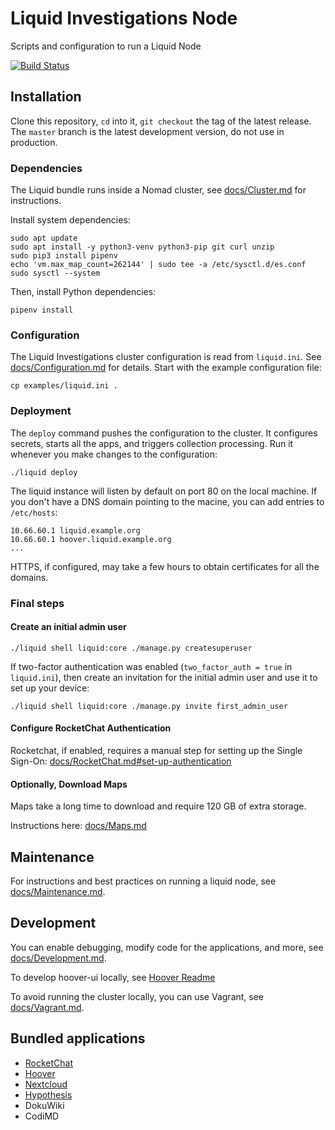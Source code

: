 # Liquid Investigations Node

Scripts and configuration to run a Liquid Node

[![Build Status](https://jenkins.liquiddemo.org/api/badges/liquidinvestigations/node/status.svg)](https://jenkins.liquiddemo.org/liquidinvestigations/node)


## Installation

Clone this repository, `cd` into it, `git checkout` the tag of the latest
release. The `master` branch is the latest development version, do not use in
production.


### Dependencies

The Liquid bundle runs inside a Nomad cluster, see [docs/Cluster.md](docs/Cluster.md)
for instructions.

Install system dependencies:

```shell
sudo apt update
sudo apt install -y python3-venv python3-pip git curl unzip
sudo pip3 install pipenv
echo 'vm.max_map_count=262144' | sudo tee -a /etc/sysctl.d/es.conf
sudo sysctl --system
```

Then, install Python dependencies:

```shell
pipenv install
```

### Configuration

The Liquid Investigations cluster configuration is read from `liquid.ini`. See
[docs/Configuration.md](docs/Configuration.md) for details. Start with the
example configuration file:

```shell
cp examples/liquid.ini .
```

### Deployment

The `deploy` command pushes the configuration to the cluster. It configures
secrets, starts all the apps, and triggers collection processing. Run it
whenever you make changes to the configuration:

```shell
./liquid deploy
```

The liquid instance will listen by default on port 80 on the local machine. If
you don't have a DNS domain pointing to the macine, you can add entries to
`/etc/hosts`:

```
10.66.60.1 liquid.example.org
10.66.60.1 hoover.liquid.example.org
...
```

HTTPS, if configured, may take a few hours to obtain certificates for all the
domains.

### Final steps

#### Create an initial admin user

```shell
./liquid shell liquid:core ./manage.py createsuperuser
```

If two-factor authentication was enabled (`two_factor_auth = true` in `liquid.ini`), then create an invitation for the initial admin user and use it to set up your device:

```shell
./liquid shell liquid:core ./manage.py invite first_admin_user
```

#### Configure RocketChat Authentication

Rocketchat, if enabled, requires a manual step for setting up the Single Sign-On: [docs/RocketChat.md#set-up-authentication](docs/RocketChat.md#set-up-authentication)

#### Optionally, Download Maps

Maps take a long time to download and require 120 GB of extra storage.

Instructions here: [docs/Maps.md](docs/Maps.md)


## Maintenance
For instructions and best practices on running a liquid node, see
[docs/Maintenance.md](docs/Maintenance.md).


## Development
You can enable debugging, modify code for the applications, and more, see
[docs/Development.md](docs/Development.md).

To develop hoover-ui locally, see
[Hoover Readme](https://github.com/liquidinvestigations/hoover-ui)

To avoid running the cluster locally, you can use Vagrant, see
[docs/Vagrant.md](docs/Vagrant.md).


## Bundled applications
* [RocketChat](docs/RocketChat.md)
* [Hoover](docs/Hoover.md)
* [Nextcloud](docs/Nextcloud.md)
* [Hypothesis](docs/Hypothesis.md)
* DokuWiki
* CodiMD
